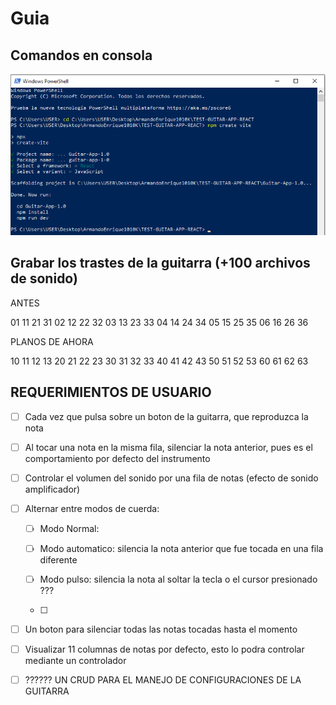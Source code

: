 # Guia

## Comandos en consola

![](assets/2024-07-18-23-46-59-image.png)

## Grabar los trastes de la guitarra (+100 archivos de sonido)

ANTES

01  11  21  31
02  12  22  32
03  13  23  33
04  14  24  34
05  15  25  35
06  16  26   36

PLANOS DE AHORA

10 11 12 13
20 21 22 23
30 31 32 33
40 41 42 43
50 51 52 53
60 61 62 63

## REQUERIMIENTOS DE USUARIO

- [ ] Cada vez que pulsa sobre un boton de la guitarra, que reproduzca la nota

- [ ] Al tocar una nota en la misma fila, silenciar la nota anterior, pues es el comportamiento por defecto del instrumento

- [ ] Controlar el volumen del sonido por una fila de notas (efecto de sonido amplificador)

- [ ] Alternar entre modos de cuerda:
  
  - [ ] Modo Normal:
  
  - [ ] Modo automatico: silencia la nota anterior que fue tocada en una fila diferente
  
  - [ ] Modo pulso: silencia la nota al soltar la tecla o el cursor presionado ???
  
  - [ ] 

- [ ] Un boton para silenciar todas las notas tocadas hasta el momento

- [ ] Visualizar 11 columnas de notas por defecto, esto lo podra controlar mediante un controlador

- [ ] ?????? UN CRUD PARA EL MANEJO DE CONFIGURACIONES DE LA GUITARRA 
